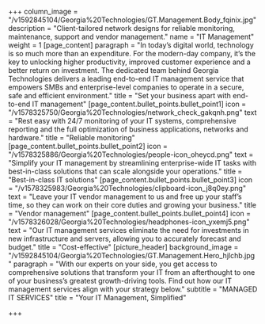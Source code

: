 +++
column_image = "/v1592845104/Georgia%20Technologies/GT.Management.Body_fqinix.jpg"
description = "Client-tailored network designs for reliable monitoring, maintenance, support and vendor management."
name = "IT Management"
weight = 1
[page_content]
paragraph = "In today’s digital world, technology is so much more than an expenditure. For the modern-day company, it’s the key to unlocking higher productivity, improved customer experience and a better return on investment. The dedicated team behind Georgia Technologies delivers a leading end-to-end IT management service that empowers SMBs and enterprise-level companies to operate in a secure, safe and efficient environment."
title = "Set your business apart with end-to-end IT management"
[page_content.bullet_points.bullet_point1]
icon = "/v1578325750/Georgia%20Technologies/network_check_gakqnh.png"
text = "Rest easy with 24/7 monitoring of your IT systems, comprehensive reporting and the full optimization of business applications, networks and hardware."
title = "Reliable monitoring"
[page_content.bullet_points.bullet_point2]
icon = "/v1578325886/Georgia%20Technologies/people-icon_oheycd.png"
text = "Simplify your IT management by streamlining enterprise-wide IT tasks with best-in-class solutions that can scale alongside your operations."
title = "Best-in-class IT solutions"
[page_content.bullet_points.bullet_point3]
icon = "/v1578325983/Georgia%20Technologies/clipboard-icon_j8q0ey.png"
text = "Leave your IT vendor management to us and free up your staff’s time, so they can work on their core duties and growing your business."
title = "Vendor management"
[page_content.bullet_points.bullet_point4]
icon = "/v1578326028/Georgia%20Technologies/headphones-icon_yxemj5.png"
text = "Our IT management services eliminate the need for investments in new infrastructure and servers, allowing you to accurately forecast and budget."
title = "Cost-effective"
[picture_header]
background_image = "/v1592845104/Georgia%20Technologies/GT.Management.Hero_hjlchb.jpg"
paragraph = "With our experts on your side, you get access to comprehensive solutions that transform your IT from an afterthought to one of your business’s greatest growth-driving tools. Find out how our IT management services align with your strategy below."
subtitle = "MANAGED IT SERVICES"
title = "Your IT Management, Simplified"

+++
